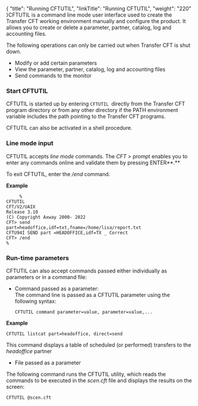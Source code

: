 {
    "title": "Running  CFTUTIL",
    "linkTitle": "Running CFTUTIL",
    "weight": "220"
}CFTUTIL is a command line mode user interface used to create the Transfer CFT
working environment manually and configure the product. It allows you
to create or delete a parameter, partner, catalog, log and accounting files.

The following operations can only be carried out when Transfer CFT is
shut down.

- Modify or add certain
    parameters
- View the parameter,
    partner, catalog, log and accounting files
- Send commands to
    the monitor

### Start CFTUTIL

CFTUTIL is started up by entering `CFTUTIL `directly from the Transfer
CFT program directory or from any other directory if the PATH environment
variable includes the path pointing to the Transfer CFT programs.

CFTUTIL can also be activated in a shell procedure.

### Line mode input

CFTUTIL accepts *line mode* commands. The *CFT &gt;* prompt
enables you to enter any commands online and validate them by pressing
ENTER**.**

To exit CFTUTIL, enter the */end* command.

****Example****

```
     %
CFTUTIL
CFT/V2/UAIX
Release 3.10
(C) Copyright Axway 2000- 2022
CFT> send
part=headoffice,idf=txt,fname=/home/lisa/report.txt
CFTU94I SEND part =HEADOFFICE,idf=TX _ Correct
CFT> /end
%
```

### Run-time parameters

CFTUTIL can also accept commands passed either individually as parameters
or in a command file:

- Command passed
    as a parameter:  
    The command line is passed as a CFTUTIL parameter using the following
    syntax:

    `CFTUTIL command parameter=value, parameter=value,...`

****Example****

`CFTUTIL listcat part=headoffice, direct=send`

This command displays a table of scheduled (or performed)
transfers to the *headoffice* partner

- File passed as
    a parameter

The following command runs the CFTUTIL utility, which
reads the commands to be executed in the *scen.cft* file and displays
the results on the screen:

`CFTUTIL @scen.cft`
